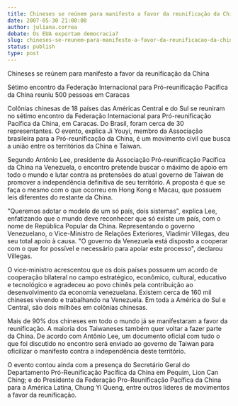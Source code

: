 ```yaml
---
title: Chineses se reúnem para manifesto a favor da reunificação da China
date: 2007-05-30 21:00:00
author: juliana.correa
debate: Os EUA exportam democracia?
slug: chineses-se-reunem-para-manifesto-a-favor-da-reunificacao-da-china
status: publish 
type: post
---
```


Chineses se reúnem para manifesto a favor da reunificação da China  

Sétimo encontro da Federação Internacional para Pró-reunificação Pacífica da China reuniu 500 pessoas em Caracas  

  

Colônias chinesas de 18 países das Américas Central e do Sul se reuniram no sétimo encontro da Federação Internacional para Pró-reunificação Pacífica da China, em Caracas. Do Brasil, foram cerca de 30 representantes. O evento, explica Ji Youyi, membro da Associação brasileira para a Pró-reunificação da China, é um movimento civil que busca a união entre os territórios da China e Taiwan.  

  

Segundo Antônio Lee, presidente da Associação Pró-reunificação Pacífica da China na Venezuela, o encontro pretende buscar o máximo de apoio em todo o mundo e lutar contra as pretensões do atual governo de Taiwan de promover a independência definitiva de seu território. A proposta é que se faça o mesmo com o que ocorreu em Hong Kong e Macau, que possuem leis diferentes do restante da China.   

  

"Queremos adotar o modelo de um só país, dois sistemas", explica Lee, enfatizando que o mundo deve reconhecer que só existe um país, com o nome de República Popular da China. Representando o governo Venezuelano, o Vice-Ministro de Relações Exteriores, Vladimir Villegas, deu seu total apoio à causa. "O governo da Venezuela está disposto a cooperar com o que for possível e necessário para apoiar este processo", declarou Villegas.   

  

O vice-ministro acrescentou que os dois países possuem um acordo de cooperação bilateral no campo estratégico, econômico, cultural, educativo e tecnológico e agradeceu ao povo chinês pela contribuição ao desenvolvimento da economia venezuelana. Existem cerca de 160 mil chineses vivendo e trabalhando na Venezuela. Em toda a América do Sul e Central, são dois milhões em colônias chinesas.  

  

Mais de 90% dos chineses em todo o mundo já se manifestaram a favor da reunificação. A maioria dos Taiwaneses também quer voltar a fazer parte da China. De acordo com Antônio Lee, um documento oficial com tudo o que foi discutido no encontro será enviado ao governo de Taiwan para oficilizar o manifesto contra a independência deste território.   

  

O evento contou ainda com a presença do Secretário Geral do Departamento Pró-Reunificação Pacífica da China em Pequim, Lion Can Ching; e do Presidente da Federação Pro-Reunificação Pacífica da China para a América Latina, Chung Yi Queng, entre outros líderes de movimentos a favor da reunificação.  

